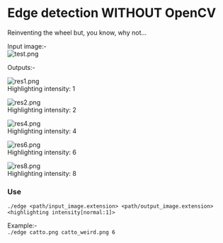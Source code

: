 # Edge detection WITHOUT OpenCV
  
Reinventing the wheel but, you know, why not...
  
Input image:-  
![test.png](./test.jpg)
  
  
Outputs:-  
  
![res1.png](./res1.png)  
Highlighting intensity: 1  
  
![res2.png](./res2.png)  
Highlighting intensity: 2  
  
![res4.png](./res4.png)  
Highlighting intensity: 4  
  
![res6.png](./res6.png)  
Highlighting intensity: 6  
  
![res8.png](./res8.png)  
Highlighting intensity: 8  
  
  
  
### Use  
`./edge <path/input_image.extension> <path/output_image.extension> <highlighting intensity[normal:1]>`  
  
Example:-  
`./edge catto.png catto_weird.png 6`  
